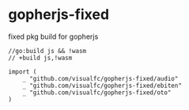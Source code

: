 # gopherjs-fixed
fixed pkg build for gopherjs

```
//go:build js && !wasm
// +build js,!wasm

import (
	_ "github.com/visualfc/gopherjs-fixed/audio"
	_ "github.com/visualfc/gopherjs-fixed/ebiten"
	_ "github.com/visualfc/gopherjs-fixed/oto"
)
```